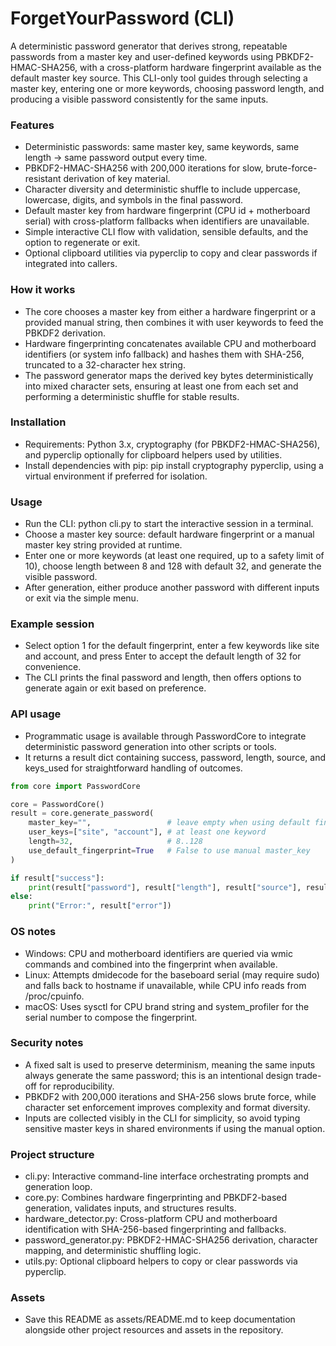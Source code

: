 # ForgetYourPassword (CLI)

A deterministic password generator that derives strong, repeatable passwords from a master key and user-defined keywords using PBKDF2-HMAC-SHA256, with a cross-platform hardware fingerprint available as the default master key source.
This CLI-only tool guides through selecting a master key, entering one or more keywords, choosing password length, and producing a visible password consistently for the same inputs.

### Features

- Deterministic passwords: same master key, same keywords, same length → same password output every time.
- PBKDF2-HMAC-SHA256 with 200,000 iterations for slow, brute-force-resistant derivation of key material.
- Character diversity and deterministic shuffle to include uppercase, lowercase, digits, and symbols in the final password.
- Default master key from hardware fingerprint (CPU id + motherboard serial) with cross-platform fallbacks when identifiers are unavailable.
- Simple interactive CLI flow with validation, sensible defaults, and the option to regenerate or exit.
- Optional clipboard utilities via pyperclip to copy and clear passwords if integrated into callers.

### How it works

- The core chooses a master key from either a hardware fingerprint or a provided manual string, then combines it with user keywords to feed the PBKDF2 derivation.
- Hardware fingerprinting concatenates available CPU and motherboard identifiers (or system info fallback) and hashes them with SHA-256, truncated to a 32-character hex string.
- The password generator maps the derived key bytes deterministically into mixed character sets, ensuring at least one from each set and performing a deterministic shuffle for stable results.

### Installation

- Requirements: Python 3.x, cryptography (for PBKDF2-HMAC-SHA256), and pyperclip optionally for clipboard helpers used by utilities.
- Install dependencies with pip: pip install cryptography pyperclip, using a virtual environment if preferred for isolation.

### Usage

- Run the CLI: python cli.py to start the interactive session in a terminal.
- Choose a master key source: default hardware fingerprint or a manual master key string provided at runtime.
- Enter one or more keywords (at least one required, up to a safety limit of 10), choose length between 8 and 128 with default 32, and generate the visible password.
- After generation, either produce another password with different inputs or exit via the simple menu.

### Example session

- Select option 1 for the default fingerprint, enter a few keywords like site and account, and press Enter to accept the default length of 32 for convenience.
- The CLI prints the final password and length, then offers options to generate again or exit based on preference.

### API usage

- Programmatic usage is available through PasswordCore to integrate deterministic password generation into other scripts or tools.
- It returns a result dict containing success, password, length, source, and keys_used for straightforward handling of outcomes.

```python
from core import PasswordCore

core = PasswordCore()
result = core.generate_password(
    master_key="",                 # leave empty when using default fingerprint
    user_keys=["site", "account"], # at least one keyword
    length=32,                     # 8..128
    use_default_fingerprint=True   # False to use manual master_key
)

if result["success"]:
    print(result["password"], result["length"], result["source"], result["keys_used"])
else:
    print("Error:", result["error"])
```

### OS notes

- Windows: CPU and motherboard identifiers are queried via wmic commands and combined into the fingerprint when available.
- Linux: Attempts dmidecode for the baseboard serial (may require sudo) and falls back to hostname if unavailable, while CPU info reads from /proc/cpuinfo.
- macOS: Uses sysctl for CPU brand string and system_profiler for the serial number to compose the fingerprint.

### Security notes

- A fixed salt is used to preserve determinism, meaning the same inputs always generate the same password; this is an intentional design trade-off for reproducibility.
- PBKDF2 with 200,000 iterations and SHA-256 slows brute force, while character set enforcement improves complexity and format diversity.
- Inputs are collected visibly in the CLI for simplicity, so avoid typing sensitive master keys in shared environments if using the manual option.

### Project structure

- cli.py: Interactive command-line interface orchestrating prompts and generation loop.
- core.py: Combines hardware fingerprinting and PBKDF2-based generation, validates inputs, and structures results.
- hardware_detector.py: Cross-platform CPU and motherboard identification with SHA-256-based fingerprinting and fallbacks.
- password_generator.py: PBKDF2-HMAC-SHA256 derivation, character mapping, and deterministic shuffling logic.
- utils.py: Optional clipboard helpers to copy or clear passwords via pyperclip.

### Assets

- Save this README as assets/README.md to keep documentation alongside other project resources and assets in the repository.
